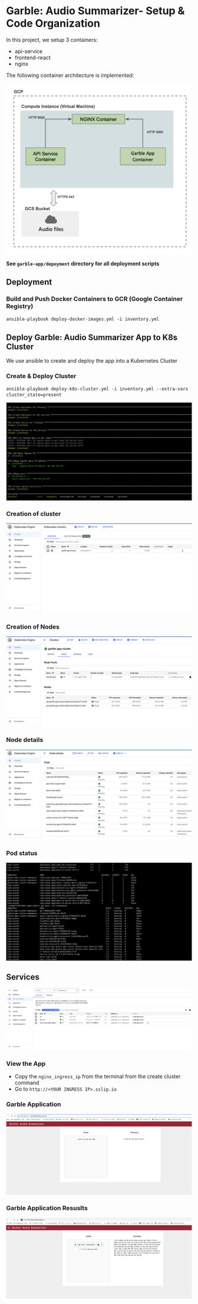 # Garble: Audio Summarizer- Setup & Code Organization

In this project, we setup 3 containers:

* api-service
* frontend-react
* nginx

The following container architecture is implemented:

![Garble App setup](./images/app_diagram.png)

**See `garble-app/depoyment` directory for all deployment scripts**

## Deployment

### Build and Push Docker Containers to GCR (Google Container Registry)
```
ansible-playbook deploy-docker-images.yml -i inventory.yml
```

## Deploy Garble: Audio Summarizer App to K8s Cluster


We use ansible to create and deploy the app into a Kubernetes Cluster


### Create & Deploy Cluster
```
ansible-playbook deploy-k8s-cluster.yml -i inventory.yml --extra-vars cluster_state=present
```
![Kubernetes setup 1](./images/kubernetesdep-1.png)

### Creation of cluster

![Kubernetes setup 2](./images/kubecluster.png)

### Creation of Nodes

![Kubernetes setup 3](./images/kubenodes.png)

### Node details

![Kubernetes setup](./images/kubenodedetails.png)

### Pod status

![Kubernetes setup](./images/kubstatus.png)

## Services

![Kubernetes setup](./images/kubeservices.png)






### View the App
* Copy the `nginx_ingress_ip` from the terminal from the create cluster command
* Go to `http://<YOUR INGRESS IP>.sslip.io`


### Garble Application 

![Kubernetes setup](./images/kubeappln.png)

### Garble Application Resuslts


![Kubernetes setup](./images/kubeapplnresults.png)
